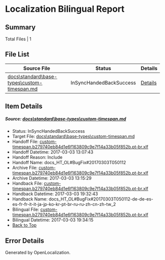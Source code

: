 # <a name='report-top'></a> Localization Bilingual Report

## Summary
 Total Files | 1

## File List
 Source File | Status | Details 
 ----------- | ------ | ------- 
 [docs\standard\base-types\custom-timespan.md](https://github.com/dotnet/docs/blob/90fe68f7f3c4b46502b5d3770b1a2d57c6af748a/docs/standard/base-types/custom-timespan.md) | InSyncHandedBackSuccess | [Details](#bec60437d4345decaf38f2bbb9434922ac8896833374)

## Item Details
##### <a name='bec60437d4345decaf38f2bbb9434922ac8896833374'></a> Source: [docs\standard\base-types\custom-timespan.md](https://github.com/dotnet/docs/blob/90fe68f7f3c4b46502b5d3770b1a2d57c6af748a/docs/standard/base-types/custom-timespan.md)
* Status: InSyncHandedBackSuccess
* Target File: [docs\standard\base-types\custom-timespan.md](https://github.com/dotnet/docs.pt-br/blob/b32fd289914c67c43eaf50eca1b84b98a62a176c/docs/standard/base-types/custom-timespan.md)
* Handoff File: [custom-timespan.b279740eb84d1e6f163809c9e7f14a33b05f852b.pt-br.xlf](https://github.com/dotnet/docs.handoff/blob/3acc90c7fa8c8359222e1596b6a0eb5829b6ef39/ol-handoff/dotnet/docs.pt-br/master/dotnet-core/custom-timespan.b279740eb84d1e6f163809c9e7f14a33b05f852b.pt-br.xlf)
* Handoff Datetime: 2017-03-03 13:07:43
* Handoff Reason: Include
* Handoff Name: docs_HT_OL#BugFix#20170303T050112
* Archive File: [custom-timespan.b279740eb84d1e6f163809c9e7f14a33b05f852b.pt-br.xlf](https://github.com/dotnet/docs.handoff/blob/4094849047402bd1d2de0303e474e5baedea2d40/ol-archive/dotnet/docs.pt-br/master/dotnet-core/custom-timespan.b279740eb84d1e6f163809c9e7f14a33b05f852b.pt-br.xlf)
* Archive Datetime: 2017-03-03 13:15:29
* Handback File: [custom-timespan.b279740eb84d1e6f163809c9e7f14a33b05f852b.pt-br.xlf](https://github.com/dotnet/docs.handback/blob/02e281c37546ec6755c0646c8e0ed69a12daa14d/ol-handback/dotnet/docs.pt-br/master/dotnet-core/custom-timespan.b279740eb84d1e6f163809c9e7f14a33b05f852b.pt-br.xlf)
* Handback Datetime: 2017-03-03 19:32:43
* Handback Name: docs_HT_OL#BugFix#20170303T050112-de-de-es-es-fr-fr-it-it-ja-jp-ko-kr-pt-br-ru-ru-zh-cn-zh-tw_2
* Bilingual File: [custom-timespan.b279740eb84d1e6f163809c9e7f14a33b05f852b.pt-br.xlf](https://github.com/dotnet/docs.handback/blob/02e281c37546ec6755c0646c8e0ed69a12daa14d/ol-handback/dotnet/docs.pt-br/master/dotnet-core/custom-timespan.b279740eb84d1e6f163809c9e7f14a33b05f852b.pt-br.xlf)
* Bilingual Datetime: 2017-03-03 19:34:15
* [Back to Top](#report-top)


## Error Details

Generated by OpenLocalization.
